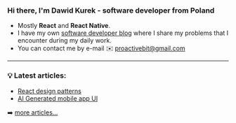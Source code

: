 ### Hi there, I'm Dawid Kurek - software developer from Poland

- Mostly **React** and **React Native**.
- I have my own [software developer blog][website] where I share my problems that I encounter during my daily work.
- You can contact me by e-mail ✉️ proactivebit@gmail.com

---

### 💡 **Latest articles**:

<!-- BLOG-POST-LIST:START -->
- [React design patterns](https://proactivebit.com/blog/reactDesignPatterns-post/)
- [AI Generated mobile app UI](https://proactivebit.com/blog/aiGeneratedMobileApp-post/)
<!-- BLOG-POST-LIST:END -->

➡️ [more articles...](https://proactivebit.com/blog)

[website]: https://proactivebit.com
[linkedin]: https://www.linkedin.com/in/dawid-kurek-a9b2b113b/
